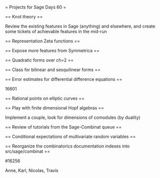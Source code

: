 = Projects for Sage Days 60 =


== Knot theory ==

Review the existing features in Sage (anything) and elsewhere, and create some tickets of achievable features in the mid-run

== Representation Zeta functions ==

== Expose more features from Symmetrica ==

== Quadratic forms over ch=2 ==

== Class for bilinear and sesquilinear forms ==

== Error estimates for differential difference equations ==

16601

== Rational points on elliptic curves ==

== Play with finite dimensional Hopf algebras ==

Implement a couple, look for dimensions of comodules (by duality)

== Review of tutorials from the Sage-Combinat queue ==

== Conditional expectations of multivariate random variables == 

== Reorganize the combinatorics documentation indexes into src/sage/combinat ==

#16256

Anne, Karl, Nicolas, Travis
